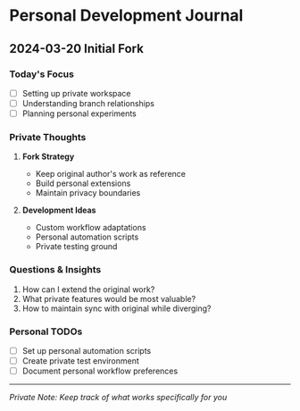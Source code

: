 # Personal Development Journal

## 2024-03-20 Initial Fork

### Today's Focus
- [ ] Setting up private workspace
- [ ] Understanding branch relationships
- [ ] Planning personal experiments

### Private Thoughts
1. **Fork Strategy**
   - Keep original author's work as reference
   - Build personal extensions
   - Maintain privacy boundaries

2. **Development Ideas**
   - Custom workflow adaptations
   - Personal automation scripts
   - Private testing ground

### Questions & Insights
1. How can I extend the original work?
2. What private features would be most valuable?
3. How to maintain sync with original while diverging?

### Personal TODOs
- [ ] Set up personal automation scripts
- [ ] Create private test environment
- [ ] Document personal workflow preferences

---
*Private Note: Keep track of what works specifically for you* 